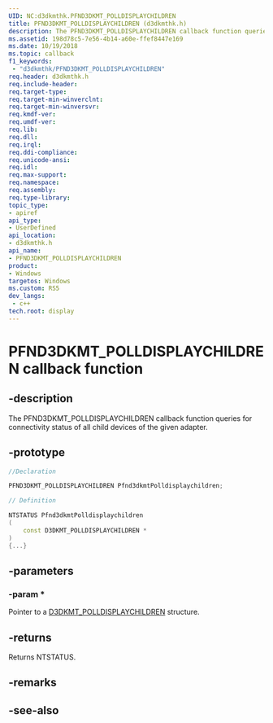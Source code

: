```yaml
---
UID: NC:d3dkmthk.PFND3DKMT_POLLDISPLAYCHILDREN
title: PFND3DKMT_POLLDISPLAYCHILDREN (d3dkmthk.h)
description: The PFND3DKMT_POLLDISPLAYCHILDREN callback function queries for connectivity status of all child devices of the given adapter.
ms.assetid: 198d78c5-7e56-4b14-a60e-ffef8447e169
ms.date: 10/19/2018
ms.topic: callback
f1_keywords:
 - "d3dkmthk/PFND3DKMT_POLLDISPLAYCHILDREN"
req.header: d3dkmthk.h
req.include-header:
req.target-type:
req.target-min-winverclnt:
req.target-min-winversvr:
req.kmdf-ver:
req.umdf-ver:
req.lib:
req.dll:
req.irql: 
req.ddi-compliance:
req.unicode-ansi:
req.idl:
req.max-support:
req.namespace:
req.assembly:
req.type-library: 
topic_type: 
- apiref
api_type: 
- UserDefined
api_location: 
- d3dkmthk.h
api_name: 
- PFND3DKMT_POLLDISPLAYCHILDREN
product:
- Windows
targetos: Windows
ms.custom: RS5
dev_langs:
 - c++
tech.root: display
---
```


# PFND3DKMT_POLLDISPLAYCHILDREN callback function

## -description

The PFND3DKMT_POLLDISPLAYCHILDREN callback function queries for connectivity status of all child devices of the given adapter.

## -prototype

```cpp
//Declaration

PFND3DKMT_POLLDISPLAYCHILDREN Pfnd3dkmtPolldisplaychildren; 

// Definition

NTSTATUS Pfnd3dkmtPolldisplaychildren 
(
	const D3DKMT_POLLDISPLAYCHILDREN *
)
{...}

```

## -parameters

### -param * 

Pointer to a [D3DKMT_POLLDISPLAYCHILDREN](ns-d3dkmthk-_d3dkmt_polldisplaychildren.md) structure.

## -returns

Returns NTSTATUS.


## -remarks




## -see-also
